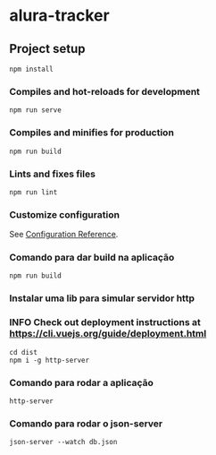 # alura-tracker

## Project setup

``` shell
npm install
```

### Compiles and hot-reloads for development

``` shell
npm run serve
```

### Compiles and minifies for production

``` shell
npm run build
```

### Lints and fixes files

``` shell
npm run lint
```

### Customize configuration

See [Configuration Reference](https://cli.vuejs.org/config/).

### Comando para dar build na aplicação

``` shell
npm run build
```

### Instalar uma lib para simular servidor http

### INFO  Check out deployment instructions at <https://cli.vuejs.org/guide/deployment.html>

``` shell
cd dist
npm i -g http-server
```

### Comando para rodar a aplicação

``` shell
http-server
```

### Comando para rodar o json-server

``` shell
json-server --watch db.json
```
